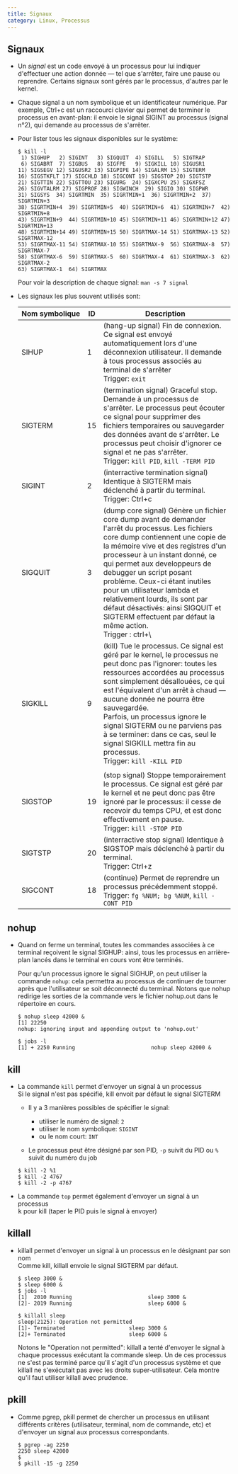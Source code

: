 ```yaml
---
title: Signaux
category: Linux, Processus
---
```


## Signaux

* Un *signal* est un code envoyé à un processus pour lui indiquer d'effectuer une action donnée — tel que s'arrêter, faire une pause ou reprendre. Certains signaux sont gérés par le processus, d'autres par le kernel.

* Chaque signal a un nom symbolique et un identificateur numérique. Par exemple, Ctrl+c est un raccourci clavier qui permet de terminer le processus en avant-plan: il envoie le signal SIGINT au processus (signal n°2), qui demande au processus de s'arrêter.

* Pour lister tous les signaux disponibles sur le système:

  ```
  $ kill -l
   1) SIGHUP   2) SIGINT   3) SIGQUIT  4) SIGILL   5) SIGTRAP
   6) SIGABRT  7) SIGBUS   8) SIGFPE   9) SIGKILL 10) SIGUSR1
  11) SIGSEGV 12) SIGUSR2 13) SIGPIPE 14) SIGALRM 15) SIGTERM
  16) SIGSTKFLT 17) SIGCHLD 18) SIGCONT 19) SIGSTOP 20) SIGTSTP
  21) SIGTTIN 22) SIGTTOU 23) SIGURG  24) SIGXCPU 25) SIGXFSZ
  26) SIGVTALRM 27) SIGPROF 28) SIGWINCH  29) SIGIO 30) SIGPWR
  31) SIGSYS  34) SIGRTMIN  35) SIGRTMIN+1  36) SIGRTMIN+2  37) SIGRTMIN+3
  38) SIGRTMIN+4  39) SIGRTMIN+5  40) SIGRTMIN+6  41) SIGRTMIN+7  42) SIGRTMIN+8
  43) SIGRTMIN+9  44) SIGRTMIN+10 45) SIGRTMIN+11 46) SIGRTMIN+12 47) SIGRTMIN+13
  48) SIGRTMIN+14 49) SIGRTMIN+15 50) SIGRTMAX-14 51) SIGRTMAX-13 52) SIGRTMAX-12
  53) SIGRTMAX-11 54) SIGRTMAX-10 55) SIGRTMAX-9  56) SIGRTMAX-8  57) SIGRTMAX-7
  58) SIGRTMAX-6  59) SIGRTMAX-5  60) SIGRTMAX-4  61) SIGRTMAX-3  62) SIGRTMAX-2
  63) SIGRTMAX-1  64) SIGRTMAX
  ```

  Pour voir la description de chaque signal: `man -s 7 signal`

* Les signaux les plus souvent utilisés sont:

  | Nom&nbsp;symbolique | ID | Description
  |---      |--- |---
  | SIHUP   | 1  | (hang-up signal) Fin de connexion. Ce signal est envoyé automatiquement lors d'une déconnexion utilisateur. Il demande à tous processus associés au terminal de s'arrêter<br> Trigger: `exit`
  | SIGTERM | 15 | (termination signal) Graceful stop. Demande à un processus de s'arrêter. Le processus peut écouter ce signal pour supprimer des fichiers temporaires ou sauvegarder des données avant de s'arrêter. Le processus peut choisir d'ignorer ce signal et ne pas s'arrêter.<br> Trigger: `kill PID`, `kill -TERM PID`
  | SIGINT  | 2 | (interractive termination signal) Identique à SIGTERM mais déclenché à partir du terminal.<br> Trigger: Ctrl+c
  | SIGQUIT | 3  | (dump core signal) Génère un fichier core dump avant de demander l'arrêt du processus. Les fichiers core dump contiennent une copie de la mémoire vive et des registres d'un processeur à un instant donné, ce qui permet aux developpeurs de debugger un script posant problème. Ceux-ci étant inutiles pour un utilisateur lambda et relativement lourds, ils sont par défaut désactivés: ainsi SIGQUIT et SIGTERM effectuent par défaut la même action.<br> Trigger : ctrl+\\
  | SIGKILL | 9  | (kill) Tue le processus. Ce signal est géré par le kernel, le processus ne peut donc pas l'ignorer: toutes les ressources accordées au processus sont simplement désallouées, ce qui est l'équivalent d'un arrêt à chaud — aucune donnée ne pourra être sauvegardée.<br>Parfois, un processus ignore le signal SIGTERM ou ne parviens pas à se terminer: dans ce cas, seul le signal SIGKILL mettra fin au processus.<br> Trigger: `kill -KILL PID`
  | | |
  | SIGSTOP | 19 | (stop signal) Stoppe temporairement le processus. Ce signal est géré par le kernel et ne peut donc pas être ignoré par le processus: il cesse de recevoir du temps CPU, et est donc effectivement en pause.<br> Trigger: `kill -STOP PID`
  | SIGTSTP | 20 | (interractive stop signal) Identique à SIGSTOP mais déclenché à partir du terminal.<br> Trigger: Ctrl+z
  | SIGCONT | 18 | (continue) Permet de reprendre un processus précédemment stoppé.<br> Trigger: `fg %NUM; bg %NUM`, `kill -CONT PID`

## nohup

* Quand on ferme un terminal, toutes les commandes associées à ce terminal reçoivent le signal SIGHUP: ainsi, tous les processus en arrière-plan lancés dans le terminal en cours vont être terminés.

  Pour qu'un processus ignore le signal SIGHUP, on peut utiliser la commande `nohup`: cela permettra au processus  de continuer de tourner après que l'utilisateur se soit déconnecté du terminal. Notons que nohup redirige les sorties de la commande vers le fichier nohup.out dans le répertoire en cours.

  ```
  $ nohup sleep 42000 &
  [1] 22250
  nohup: ignoring input and appending output to 'nohup.out'

  $ jobs -l
  [1] + 2250 Running                        nohup sleep 42000 &
  ```

## kill

* La commande `kill` permet d'envoyer un signal à un processus  
  Si le signal n'est pas spécifié, kill envoit par défaut le signal SIGTERM

  * Il y a 3 manières possibles de spécifier le signal:

    - utiliser le numéro de signal: `2`
    - utiliser le nom symbolique: `SIGINT`
    - ou le nom court: `INT`

  * Le processus peut être désigné par son PID, `-p` suivit du PID ou `%` suivit du numéro du job

  ```
  $ kill -2 %1
  $ kill -2 4767
  $ kill -2 -p 4767
  ```

* La commande `top` permet également d'envoyer un signal à un processus  
  <kbd>k</kbd> pour kill (taper le PID puis le signal à envoyer)

## killall

* killall permet d'envoyer un signal à un processus en le désignant par son nom  
  Comme kill, killall envoie le signal SIGTERM par défaut.

  ```
  $ sleep 3000 &
  $ sleep 6000 &
  $ jobs -l
  [1]  2010 Running                        sleep 3000 &
  [2]- 2019 Running                        sleep 6000 &

  $ killall sleep
  sleep(2125): Operation not permitted
  [1]- Terminated                    sleep 3000 &
  [2]+ Terminated                    sleep 6000 &
  ```

  Notons le "Operation not permitted": killall a tenté d'envoyer le signal à chaque processus exécutant la commande sleep. Un de ces processus ne s'est pas terminé parce qu'il s'agit d'un processus système et que killall ne s'exécutait pas avec les droits super-utilisateur. Cela montre qu'il faut utiliser killall avec prudence.

## pkill

* Comme pgrep, pkill permet de chercher un processus en utilisant différents critères (utilisateur, terminal, nom de commande, etc) et d'envoyer un signal aux processus correspondants.

  ```
  $ pgrep -ag 2250
  2250 sleep 42000
  $
  $ pkill -15 -g 2250
  ```

